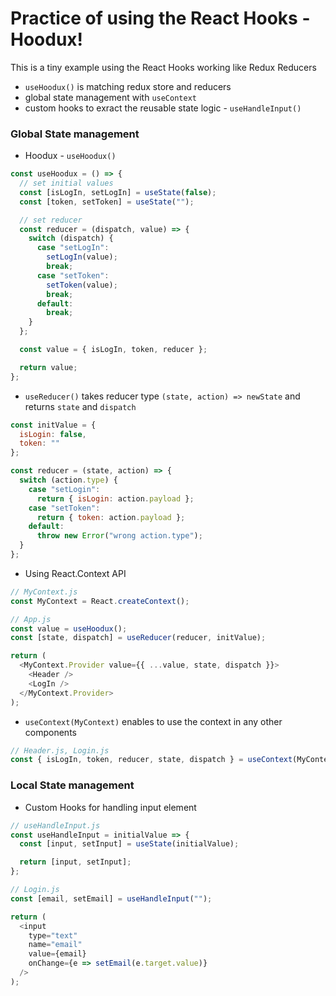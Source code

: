 # Practice of using the React Hooks - Hoodux!

This is a tiny example using the React Hooks working like Redux Reducers

- `useHoodux()` is matching redux store and reducers
- global state management with `useContext`
- custom hooks to exract the reusable state logic - `useHandleInput()`

### Global State management

- Hoodux - `useHoodux()`

```javascript
const useHoodux = () => {
  // set initial values
  const [isLogIn, setLogIn] = useState(false);
  const [token, setToken] = useState("");

  // set reducer
  const reducer = (dispatch, value) => {
    switch (dispatch) {
      case "setLogIn":
        setLogIn(value);
        break;
      case "setToken":
        setToken(value);
        break;
      default:
        break;
    }
  };

  const value = { isLogIn, token, reducer };

  return value;
};
```

- `useReducer()` takes reducer type `(state, action) => newState` and returns `state` and `dispatch`

```javascript
const initValue = {
  isLogin: false,
  token: ""
};

const reducer = (state, action) => {
  switch (action.type) {
    case "setLogin":
      return { isLogin: action.payload };
    case "setToken":
      return { token: action.payload };
    default:
      throw new Error("wrong action.type");
  }
};
```

- Using React.Context API

```javascript
// MyContext.js
const MyContext = React.createContext();

// App.js
const value = useHoodux();
const [state, dispatch] = useReducer(reducer, initValue);

return (
  <MyContext.Provider value={{ ...value, state, dispatch }}>
    <Header />
    <LogIn />
  </MyContext.Provider>
);
```

- `useContext(MyContext)` enables to use the context in any other components

```javascript
// Header.js, Login.js
const { isLogIn, token, reducer, state, dispatch } = useContext(MyContext);
```

### Local State management

- Custom Hooks for handling input element

```javascript
// useHandleInput.js
const useHandleInput = initialValue => {
  const [input, setInput] = useState(initialValue);

  return [input, setInput];
};

// Login.js
const [email, setEmail] = useHandleInput("");

return (
  <input
    type="text"
    name="email"
    value={email}
    onChange={e => setEmail(e.target.value)}
  />
);
```
